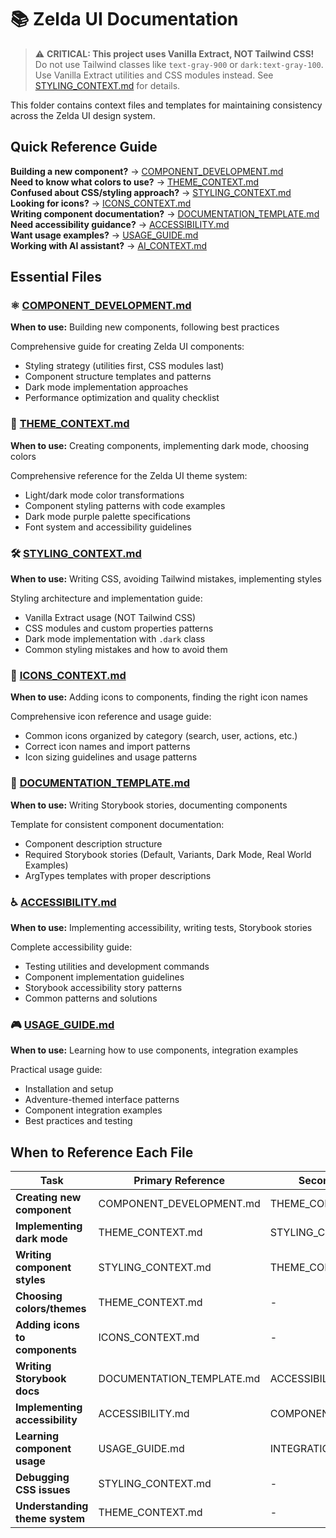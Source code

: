 # 📚 Zelda UI Documentation

> ⚠️ **CRITICAL: This project uses Vanilla Extract, NOT Tailwind CSS!**  
> Do not use Tailwind classes like `text-gray-900` or `dark:text-gray-100`.  
> Use Vanilla Extract utilities and CSS modules instead. See [STYLING_CONTEXT.md](./STYLING_CONTEXT.md) for details.

This folder contains context files and templates for maintaining consistency across the Zelda UI design system.

## Quick Reference Guide

**Building a new component?** → [COMPONENT_DEVELOPMENT.md](./COMPONENT_DEVELOPMENT.md)  
**Need to know what colors to use?** → [THEME_CONTEXT.md](./THEME_CONTEXT.md)  
**Confused about CSS/styling approach?** → [STYLING_CONTEXT.md](./STYLING_CONTEXT.md)  
**Looking for icons?** → [ICONS_CONTEXT.md](./ICONS_CONTEXT.md)  
**Writing component documentation?** → [DOCUMENTATION_TEMPLATE.md](./DOCUMENTATION_TEMPLATE.md)  
**Need accessibility guidance?** → [ACCESSIBILITY.md](./ACCESSIBILITY.md)  
**Want usage examples?** → [USAGE_GUIDE.md](./USAGE_GUIDE.md)  
**Working with AI assistant?** → [AI_CONTEXT.md](./AI_CONTEXT.md)

## Essential Files

### ⚛️ [COMPONENT_DEVELOPMENT.md](./COMPONENT_DEVELOPMENT.md)
**When to use:** Building new components, following best practices

Comprehensive guide for creating Zelda UI components:
- Styling strategy (utilities first, CSS modules last)
- Component structure templates and patterns
- Dark mode implementation approaches
- Performance optimization and quality checklist

### 🎨 [THEME_CONTEXT.md](./THEME_CONTEXT.md)
**When to use:** Creating components, implementing dark mode, choosing colors

Comprehensive reference for the Zelda UI theme system:
- Light/dark mode color transformations
- Component styling patterns with code examples
- Dark mode purple palette specifications
- Font system and accessibility guidelines

### 🛠️ [STYLING_CONTEXT.md](./STYLING_CONTEXT.md)
**When to use:** Writing CSS, avoiding Tailwind mistakes, implementing styles

Styling architecture and implementation guide:
- Vanilla Extract usage (NOT Tailwind CSS)
- CSS modules and custom properties patterns
- Dark mode implementation with `.dark` class
- Common styling mistakes and how to avoid them

### 🎯 [ICONS_CONTEXT.md](./ICONS_CONTEXT.md)
**When to use:** Adding icons to components, finding the right icon names

Comprehensive icon reference and usage guide:
- Common icons organized by category (search, user, actions, etc.)
- Correct icon names and import patterns
- Icon sizing guidelines and usage patterns

### 📝 [DOCUMENTATION_TEMPLATE.md](./DOCUMENTATION_TEMPLATE.md)
**When to use:** Writing Storybook stories, documenting components

Template for consistent component documentation:
- Component description structure
- Required Storybook stories (Default, Variants, Dark Mode, Real World Examples)
- ArgTypes templates with proper descriptions

### ♿ [ACCESSIBILITY.md](./ACCESSIBILITY.md)
**When to use:** Implementing accessibility, writing tests, Storybook stories

Complete accessibility guide:
- Testing utilities and development commands
- Component implementation guidelines
- Storybook accessibility story patterns
- Common patterns and solutions

### 🎮 [USAGE_GUIDE.md](./USAGE_GUIDE.md)
**When to use:** Learning how to use components, integration examples

Practical usage guide:
- Installation and setup
- Adventure-themed interface patterns
- Component integration examples
- Best practices and testing

## When to Reference Each File

| Task | Primary Reference | Secondary Reference |
|------|------------------|--------------------|
| **Creating new component** | COMPONENT_DEVELOPMENT.md | THEME_CONTEXT.md |
| **Implementing dark mode** | THEME_CONTEXT.md | STYLING_CONTEXT.md |
| **Writing component styles** | STYLING_CONTEXT.md | THEME_CONTEXT.md |
| **Choosing colors/themes** | THEME_CONTEXT.md | - |
| **Adding icons to components** | ICONS_CONTEXT.md | - |
| **Writing Storybook docs** | DOCUMENTATION_TEMPLATE.md | ACCESSIBILITY.md |
| **Implementing accessibility** | ACCESSIBILITY.md | COMPONENT_DEVELOPMENT.md |
| **Learning component usage** | USAGE_GUIDE.md | INTEGRATION_EXAMPLES.md |
| **Debugging CSS issues** | STYLING_CONTEXT.md | - |
| **Understanding theme system** | THEME_CONTEXT.md | - |